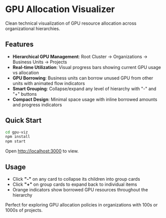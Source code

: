 # GPU Allocation Visualizer

Clean technical visualization of GPU resource allocation across organizational hierarchies.

## Features

- **Hierarchical GPU Management**: Root Cluster → Organizations → Business Units → Projects
- **Real-time Utilization**: Visual progress bars showing current GPU usage vs allocation
- **GPU Borrowing**: Business units can borrow unused GPU from other units with animated flow indicators
- **Smart Grouping**: Collapse/expand any level of hierarchy with "-" and "+" buttons
- **Compact Design**: Minimal space usage with inline borrowed amounts and progress indicators

## Quick Start

```bash
cd gpu-viz
npm install
npm start
```

Open [http://localhost:3000](http://localhost:3000) to view.

## Usage

- Click **"-"** on any card to collapse its children into group cards
- Click **"+"** on group cards to expand back to individual items
- Orange indicators show borrowed GPU resources throughout the hierarchy

Perfect for exploring GPU allocation policies in organizations with 100s or 1000s of projects.
